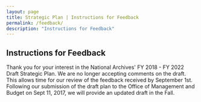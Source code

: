 ```yaml
---
layout: page
title: Strategic Plan | Instructions for Feedback
permalink: /feedback/
description: "Instructions for Feedback"
---
```


## Instructions for Feedback

Thank you for your interest in the National Archives' FY 2018 - FY 2022 Draft Strategic Plan.  We are no longer accepting comments on the draft.  This allows time for our review of the feedback received by September 1st.  Following our submission of the draft plan to the Office of Management and Budget on Sept 11, 2017, we will provide an updated draft in the Fall. 
